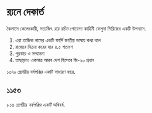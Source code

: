 # র‍্যনে দেকার্ত

কৈলাসে কেলেংকারী, সত্যজিৎ *রায় রচিত* গোয়েন্দা কাহিনী ফেলুদা সিরিজের একটি উপন্যাস.

1. এরা তাজিক নামের একটি ফার্সি জাতীয় ভাষায় কথা বলে
1. রাজ্যের বিক্রয় করের হার ৪.৫ শতাংশ
1. পুরস্কার ও সম্মাননা
1. তাছাড়াও একমাত্র আরব দেশ হিসেবে জি-২০ প্রধান

১৩৭০ গ্রেগরীয় বর্ষপঞ্জির একটি সাধারণ বছর.

## ১১৫৩

৮১৬ গ্রেগরীয় *বর্ষপঞ্জির একটি* অধিবর্ষ.

